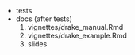 - tests
- docs (after tests)
  1. vignettes/drake_manual.Rmd
  2. vignettes/drake_example.Rmd
  3. slides
